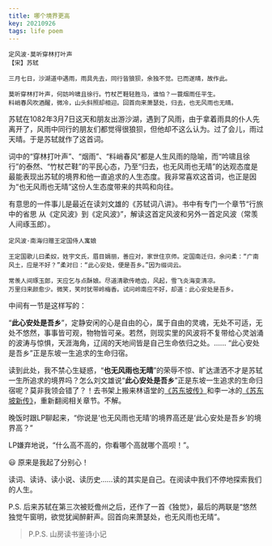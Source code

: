 ```yaml
---
title: 哪个境界更高
key: 20210926
tags: life poem
---
```


```
定风波·莫听穿林打叶声
【宋】苏轼

三月七日，沙湖道中遇雨，雨具先去，同行皆狼狈，余独不觉。已而遂晴，故作此。

莫听穿林打叶声，何妨吟啸且徐行。竹杖芒鞋轻胜马，谁怕？一蓑烟雨任平生。
料峭春风吹酒醒，微冷，山头斜照却相迎。回首向来萧瑟处，归去，也无风雨也无晴。
```
<!--more-->

苏轼在1082年3月7日这天和朋友出游沙湖，遇到了风雨，由于拿着雨具的仆人先离开了，风雨中同行的朋友们都觉得很狼狈，但他却不这么认为。过了会儿，雨过天晴。于是苏轼就作了这首词。

词中的“穿林打叶声”、“烟雨”、“料峭春风”都是人生风雨的隐喻，而“吟啸且徐行”的泰然、“竹杖芒鞋”的平民心态，乃至“归去，也无风雨也无晴”的达观态度是最能表现出苏轼的境界和他一直追求的人生态度。我非常喜欢这首词，也正是因为“也无风雨也无晴”这份人生态度带来的共鸣和向往。

有意思的一件事儿是最近在读刘文雄的《苏轼词八讲》。书中有专门一个章节“行旅中的省思 从《定风波》到《定风波》”，解读这首定风波和另外一首定风波（常羡人间琢玉郎）。

```
定风波·南海归赠王定国侍人寓娘

王定国歌儿曰柔奴，姓宇文氏，眉目娟丽，善应对，家世住京师。定国南迁归，余问柔：“广南风土，应是不好？”柔对曰：“此心安处，便是吾乡。”因为缀词云。

常羡人间琢玉郎，天应乞与点酥娘。尽道清歌传皓齿，风起，雪飞炎海变清凉。
万里归来颜愈少。微笑，笑时犹带岭梅香。试问岭南应不好，却道：此心安处是吾乡。
```

中间有一节是这样写的：

“**此心安处是吾乡**”，定静安闲的心是自由的心，属于自由的灵魂，无处不可适，无处不悠然，事事皆可观，物物皆可亲。若然，则现实里的风波将不复带给心灵汹涌的波涛与惊惧，天涯海角，辽阔的天地间皆是自己生命依归之处。...... “此心安处是吾乡”正是东坡一生追求的生命归宿。

读到此处，我不禁心生疑惑，“**也无风雨也无晴**”的荣辱不惊、旷达潇洒不才是苏轼一生所追求的境界吗？怎么刘文雄说“**此心安处是吾乡**”正是东坡一生追求的生命归宿呢？莫非我领会错了？！去书架上搬来林语堂的[《苏东坡传》](https://www.goodreads.com/book/show/29353960?from_search=true&from_srp=true&qid=Pspoh5U9tK&rank=1)和李一冰的[《苏东坡新传》](https://www.goodreads.com/book/show/55316616?from_search=true&from_srp=true&qid=h3fitthEL8&rank=1)，重新翻阅相关章节。不解。

晚饭时跟LP聊起来，“你说是‘也无风雨也无晴’的境界高还是‘此心安处是吾乡’的境界高？”

LP嫌弃地说，“什么高不高的，你看哪个高就哪个高呗！”。

:smiley: 原来是我起了分别心！

读词、读诗、读小说、读历史……读的其实是自己。在阅读中我们不停地探索我们的人生。

P.S. 后来苏轼在第三次被贬儋州之后，还作了一首《独觉》，最后的两联是“悠然独觉午窗明，欲觉犹闻醉鼾声。回首向来萧瑟处，也无风雨也无晴”。

> P.P.S. 山房读书鉴诗小记